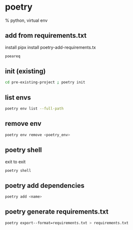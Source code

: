 # poetry
% python, virtual env


## add from requirements.txt
install pipx install poetry-add-requirements.tx 
```bash
poeareq
```

## init (existing)
```bash
cd pre-existing-project ; poetry init
```

## list envs
```bash
poetry env list --full-path
```

## remove env
```bash
poetry env remove <poetry_env>
```

## poetry shell
exit to exit
```bash
poetry shell
```

## poetry add dependencies
```bash
poetry add <name>
``` 

## poetry generate requirements.txt
```bash
poetry export--format=requirements.txt > requirements.txt
``` 